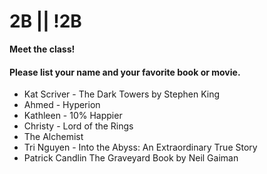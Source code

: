 # 2B || !2B

**Meet the class!**

#### Please list your name and your favorite book or movie.
- Kat Scriver - The Dark Towers by Stephen King
- Ahmed - Hyperion
- Kathleen - 10% Happier
- Christy - Lord of the Rings
- The Alchemist
- Tri Nguyen - Into the Abyss: An Extraordinary True Story
- Patrick Candlin The Graveyard Book by Neil Gaiman
